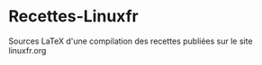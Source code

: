Recettes-Linuxfr
================

Sources LaTeX d'une compilation des recettes publiées sur le site linuxfr.org
